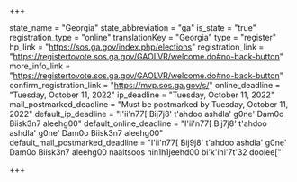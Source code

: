 +++

state_name = "Georgia"
state_abbreviation = "ga"
is_state = "true"
registration_type = "online"
translationKey = "Georgia"
type = "register"
hp_link = "https://sos.ga.gov/index.php/elections"
registration_link = "https://registertovote.sos.ga.gov/GAOLVR/welcome.do#no-back-button"
more_info_link = "https://registertovote.sos.ga.gov/GAOLVR/welcome.do#no-back-button"
confirm_registration_link = "https://mvp.sos.ga.gov/s/"
online_deadline = "Tuesday, October 11, 2022"
ip_deadline = "Tuesday, October 11, 2022"
mail_postmarked_deadline = "Must be postmarked by Tuesday, October 11, 2022"
default_ip_deadline = "I'ii'n77[ Bij7j8' t'ahdoo ashdla' g0ne' Dam0o Biisk3n7 aleehg00"
default_online_deadline = "I'ii'n77[ Bij7j8' t'ahdoo ashdla' g0ne' Dam0o Biisk3n7 aleehg00"
default_mail_postmarked_deadline = "I'ii'n77[ Bij9j8' t'ahdoo ashdla' g0ne' Dam0o Biisk3n7 aleehg00 naaltsoos nin1h1jeehd00 bi'k'ini'7t'32 doolee["

+++